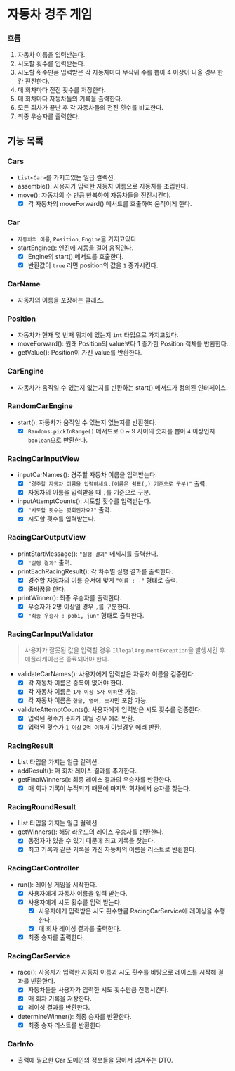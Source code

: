 # 자동차 경주 게임

### 흐름

1. 자동차 이름을 입력받는다.
2. 시도할 횟수를 입력받는다.
3. 시도할 횟수만큼 입력받은 각 자동차마다 무작위 수를 뽑아 4 이상이 나올 경우 한 칸 전진한다.
4. 매 회차마다 전진 횟수를 저장한다.
5. 매 회차마다 자동차들의 기록을 출력한다.
6. 모든 회차가 끝난 후 각 자동차들의 전진 횟수를 비교한다.
7. 최종 우승자를 출력한다.

## 기능 목록

### Cars

- `List<Car>`를 가지고있는 일급 컬렉션.
- assemble(): 사용자가 입력한 자동차 이름으로 자동차를 조립한다.
- move(): 자동차의 수 만큼 반복하여 자동차들을 전진시킨다.
    - [x] 각 자동차의 moveForward() 메서드를 호출하여 움직이게 한다.

### Car

- `자동차의 이름`, `Position`, `Engine`을 가지고있다.
- startEngine(): 엔진에 시동을 걸어 움직인다.
    - [x] Engine의 start() 메서드를 호출한다.
    - [x] 반환값이 `true` 라면 position의 값을 `1` 증가시킨다.

### CarName

- 자동차의 이름을 포장하는 클래스.

### Position

- 자동차가 현재 몇 번째 위치에 있는지 `int` 타입으로 가지고있다.
- moveForward(): 원래 Position의 value보다 1 증가한 Position 객체를 반환한다.
- getValue(): Position이 가진 value를 반환한다.

### CarEngine

- 자동차가 움직일 수 있는지 없는지를 반환하는 start() 메서드가 정의된 인터페이스.

### RandomCarEngine

- start(): 자동차가 움직일 수 있는지 없는지를 반환한다.
    - [x] `Randoms.pickInRange()` 메서드로 0 ~ 9 사이의 숫자를 뽑아 `4` 이상인지 `boolean`으로 반환한다.

### RacingCarInputView

- inputCarNames(): 경주할 자동차 이름을 입력받는다.
    - [x] `"경주할 자동차 이름을 입력하세요.(이름은 쉼표(,) 기준으로 구분)"` 출력.
    - [x] 자동차의 이름을 입력받을 때 `,`를 기준으로 구분.

- inputAttemptCounts(): 시도할 횟수를 입력받는다.
    - [x] `"시도할 횟수는 몇회인가요?"` 출력.
    - [x] 시도할 횟수를 입력받는다.

### RacingCarOutputView

- printStartMessage(): `"실행 결과"` 메세지를 출력한다.
    - [x] `"실행 결과"` 출력.

- printEachRacingResult(): 각 차수별 실행 결과를 출력한다.
    - [x] 경주할 자동차의 이름 순서에 맞게 `"이름 : -"` 형태로 출력.
    - [x] 줄바꿈을 한다.

- printWinner(): 최종 우승자를 출력한다.
    - [x] 우승자가 2명 이상일 경우 `,`를 구분한다.
    - [x] `"최종 우승자 : pobi, jun"` 형태로 출력한다.

### RacingCarInputValidator

> 사용자가 잘못된 값을 입력할 경우 `IllegalArgumentException`을 발생시킨 후 애플리케이션은 종료되어야 한다.

- validateCarNames(): 사용자에게 입력받은 자동차 이름을 검증한다.
    - [x] 각 자동차 이름은 중복이 없어야 한다.
    - [x] 각 자동차 이름은 `1자 이상 5자 이하`만 가능.
    - [x] 각 자동차 이름은 `한글, 영어, 숫자`만 포함 가능.

- validateAttemptCounts(): 사용자에게 입력받은 시도 횟수를 검증한다.
    - [x] 입력된 횟수가 `숫자`가 아닐 경우 에러 반환.
    - [x] 입력된 횟수가 `1 이상` `2억 이하`가 아닐경우 에러 반환.

### RacingResult

- List<RacingRoundResult> 타입을 가지는 일급 컬렉션.
- addResult(): 매 회차 레이스 결과를 추가한다.
- getFinalWinners(): 최종 레이스 결과의 우승자를 반환한다.
    - [x] 매 회차 기록이 누적되기 때문에 마지막 회차에서 승자를 찾는다.

### RacingRoundResult

- List<Car> 타입을 가지는 일급 컬렉션.
- getWinners(): 해당 라운드의 레이스 우승자를 반환한다.
    - [x] 동점자가 있을 수 있기 때문에 최고 기록을 찾는다.
    - [x] 최고 기록과 같은 기록을 가진 자동차의 이름을 리스트로 반환한다.

### RacingCarController

- run(): 레이싱 게임을 시작한다.
    - [x] 사용자에게 자동차 이름을 입력 받는다.
    - [x] 사용자에게 시도 횟수를 입력 받는다.
        - [x] 사용자에게 입력받은 시도 횟수만큼 RacingCarService에 레이싱을 수행한다.
        - [x] 매 회차 레이싱 결과를 출력한다.
    - [x] 최종 승자를 출력한다.

### RacingCarService

- race(): 사용자가 입력한 자동차 이름과 시도 횟수를 바탕으로 레이스를 시작해 결과를 반환한다.
    - [x] 자동차들을 사용자가 입력한 시도 횟수만큼 진행시킨다.
    - [x] 매 회차 기록을 저장한다.
    - [x] 레이싱 결과를 반환한다.
- determineWinner(): 최종 승자를 반환한다.
    - [x] 최종 승자 리스트를 반환한다.

### CarInfo

- 출력에 필요한 Car 도메인의 정보들을 담아서 넘겨주는 DTO.
